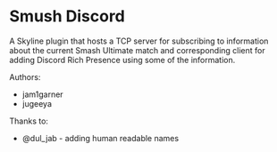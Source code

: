 # Smush Discord

A Skyline plugin that hosts a TCP server for subscribing to information about the current Smash Ultimate match and corresponding client for adding Discord Rich Presence using some of the information.

Authors:
* jam1garner
* jugeeya

Thanks to:
* @dul_jab - adding human readable names
